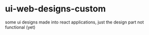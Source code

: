 # ui-web-designs-custom
some ui designs made into react applications, just the design part not functional (yet)
